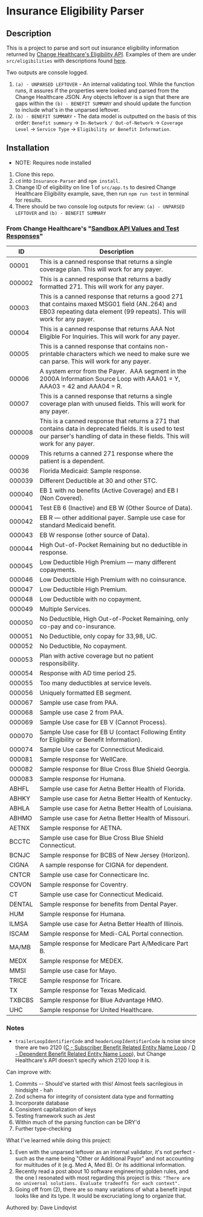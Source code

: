 # Insurance Eligibility Parser

## Description

This is a project to parse and sort out insurance eligibility information returned by [Change Healthcare's Eligibility API](https://developers.changehealthcare.com/eligibilityandclaims/reference/medical-network-eligibility-v3-overview). Examples of them are under `src/eligibilities` with descriptions found [here](#from-change-healthcares-sandbox-api-values-and-test-responses).

Two outputs are console logged.

1. `(a) - UNPARSED LEFTOVER` - An internal validating tool. While the function runs, it assures if the properties were looked and parsed from the Change Healthcare JSON. Any objects leftover is a sign that there are gaps within the `(b) - BENEFIT SUMMARY` and should update the function to include what's in the unparsed leftover.
2. `(b) - BENEFIT SUMMARY` - The data model is outputted on the basis of this order: `Benefit summary` -> `In-Network / Out-of-Network` -> `Coverage Level` -> `Service Type` -> `Eligibility or Benefit Information`.

## Installation

- NOTE: Requires node installed

1. Clone this repo.
2. `cd` into `Insurance-Parser` and `npm install`.
3. Change ID of eligibility on line 1 of `src/app.ts` to desired Change Healthcare Eligibility example, save, then run `npm run test` in terminal for results.
4. There should be two console log outputs for review: `(a) - UNPARSED LEFTOVER` and `(b) - BENEFIT SUMMARY`

### From Change Healthcare's "[Sandbox API Values and Test Responses](https://developers.changehealthcare.com/eligibilityandclaims/docs/eligibility-sandbox-api-values-and-test-responses)"

| ID     | Description                                                                                                                                                                           |
| ------ | ------------------------------------------------------------------------------------------------------------------------------------------------------------------------------------- |
| 00001  | This is a canned response that returns a single coverage plan. This will work for any payer.                                                                                          |
| 000002 | This is a canned response that returns a badly formatted 271. This will work for any payer.                                                                                           |
| 00003  | This is a canned response that returns a good 271 that contains maxed MSG01 field (AN..264) and EB03 repeating data element (99 repeats). This will work for any payer.               |
| 00004  | This is a canned response that returns AAA Not Eligible For Inquiries. This will work for any payer.                                                                                  |
| 00005  | This is a canned response that contains non-printable characters which we need to make sure we can parse. This will work for any payer.                                               |
| 00006  | A system error from the Payer.&nbsp; AAA segment in the 2000A Information Source Loop with AAA01 = Y, AAA03 = 42 and AAA04 = R.                                                       |
| 00007  | This is a canned response that returns a single coverage plan with unused fields. This will work for any payer.                                                                       |
| 000008 | This is a canned response that returns a 271 that contains data in deprecated fields. It is used to test our parser's handling of data in these fields. This will work for any payer. |
| 00009  | This returns a canned 271 response where the patient is a dependent.                                                                                                                  |
| 00036  | Florida Medicaid: Sample response.                                                                                                                                                    |
| 000039 | Different Deductible at 30 and other STC.                                                                                                                                             |
| 000040 | EB 1 with no benefits (Active Coverage) and EB I (Non Covered).                                                                                                                       |
| 000041 | Test EB 6 (Inactive) and EB W (Other Source of Data).                                                                                                                                 |
| 000042 | EB R — other additional payer. Sample use case for standard Medicaid benefit.                                                                                                         |
| 000043 | EB W response (other source of Data).                                                                                                                                                 |
| 000044 | High Out-of-Pocket Remaining but no deductible in response.                                                                                                                           |
| 000045 | Low Deductible High Premium — many different copayments.                                                                                                                              |
| 000046 | Low Deductible High Premium with no coinsurance.                                                                                                                                      |
| 000047 | Low Deductible High Premium.                                                                                                                                                          |
| 000048 | Low Deductible with no copayment.                                                                                                                                                     |
| 000049 | Multiple Services.                                                                                                                                                                    |
| 000050 | No Deductible, High Out-of-Pocket Remaining, only co-pay and co-insurance.                                                                                                            |
| 000051 | No Deductible, only copay for 33,98, UC.                                                                                                                                              |
| 000052 | No Deductible, No copayment.                                                                                                                                                          |
| 000053 | Plan with active coverage but no patient responsibility.                                                                                                                              |
| 000054 | Response with AD time period 25.                                                                                                                                                      |
| 000055 | Too many deductibles at service levels.                                                                                                                                               |
| 000056 | Uniquely formatted EB segment.                                                                                                                                                        |
| 000067 | Sample use case from PAA.                                                                                                                                                             |
| 000068 | Sample use case 2 from PAA.                                                                                                                                                           |
| 000069 | Sample Use case for EB V (Cannot Process).                                                                                                                                            |
| 000070 | Sample Use case for EB U (contact Following Entity for Eligibility or Benefit Information).                                                                                           |
| 000074 | Sample Use case for Connecticut Medicaid.                                                                                                                                             |
| 000081 | Sample response for WellCare.                                                                                                                                                         |
| 000082 | Sample response for Blue Cross Blue Shield Georgia.                                                                                                                                   |
| 000083 | Sample response for Humana.                                                                                                                                                           |
| ABHFL  | Sample use case for Aetna Better Health of Florida.                                                                                                                                   |
| ABHKY  | Sample use case for Aetna Better Health of Kentucky.                                                                                                                                  |
| ABHLA  | Sample use case for Aetna Better Health of Louisiana.                                                                                                                                 |
| ABHMO  | Sample use case for Aetna Better Health of Missouri.                                                                                                                                  |
| AETNX  | Sample response for AETNA.                                                                                                                                                            |
| BCCTC  | Sample use case for Blue Cross Blue Shield Connecticut.                                                                                                                               |
| BCNJC  | Sample response for BCBS of New Jersey (Horizon).                                                                                                                                     |
| CIGNA  | A sample response for CIGNA for dependent.                                                                                                                                            |
| CNTCR  | Sample use case for Connecticare Inc.                                                                                                                                                 |
| COVON  | Sample response for Coventry.                                                                                                                                                         |
| CT     | Sample use case for Connecticut Medicaid.                                                                                                                                             |
| DENTAL | Sample response for benefits from Dental Payer.                                                                                                                                       |
| HUM    | Sample response for Humana.                                                                                                                                                           |
| ILMSA  | Sample use case for Aetna Better Health of Illinois.                                                                                                                                  |
| ISCAM  | Sample response for Medi-CAL Portal connection.                                                                                                                                       |
| MA/MB  | Sample response for Medicare Part A/Medicare Part B.                                                                                                                                  |
| MEDX   | Sample response for MEDEX.                                                                                                                                                            |
| MMSI   | Sample use case for Mayo.                                                                                                                                                             |
| TRICE  | Sample response for Tricare.                                                                                                                                                          |
| TX     | Sample response for Texas Medicaid.                                                                                                                                                   |
| TXBCBS | Sample response for Blue Advantage HMO.                                                                                                                                               |
| UHC    | Sample response for United Healthcare.                                                                                                                                                |

### Notes

- `trailerLoopIdentifierCode` and `headerLoopIdentifierCode` is noise since there are two 2120 ([C - Subscriber Benefit Related Entity Name Loop](https://www.stedi.com/app/guides/view/hipaa/health-care-eligibility-benefit-response-x279a1/01GS66YHZPB37ABF34DBPSR213#properties.detail.properties.information_source_level_HL_loop.items.properties.information_receiver_level_HL_loop.items.properties.subscriber_level_HL_loop.items.properties.subscriber_name_NM1_loop.properties.subscriber_eligibility_or_benefit_information_EB_loop.items.properties.subscriber_benefit_related_entity_name_NM1_loop) / [D - Dependent Benefit Related Entity Name Loop](https://www.stedi.com/app/guides/view/hipaa/health-care-eligibility-benefit-response-x279a1/01GS66YHZPB37ABF34DBPSR213#properties.detail.properties.information_source_level_HL_loop.items.properties.information_receiver_level_HL_loop.items.properties.subscriber_level_HL_loop.items.properties.dependent_level_HL_loop.items.properties.dependent_name_NM1_loop.properties.dependent_eligibility_or_benefit_information_EB_loop.items.properties.dependent_benefit_related_entity_name_NM1_loop)), but Change Healthcare's API doesn't specify which 2120 loop it is.

Can improve with:

1.  Commits -- Should've started with this! Almost feels sacrilegious in hindsight - hah
2.  Zod schema for integrity of consistent data type and formatting
3.  Incorporate database
4.  Consistent capitalization of keys
5.  Testing framework such as Jest
6.  Within much of the parsing function can be DRY'd
7.  Further type-checking

What I've learned while doing this project:

1.  Even with the unparsed leftover as an internal validator, it's not perfect - such as the name being "Other or Additional Payor" and not accounting for multitudes of it (e.g. Med A, Med B). Or its additional information.
2.  Recently read a post about 10 software engineering golden rules, and the one I resonated with most regarding this project is this: `"There are no universal solutions. Evaluate tradeoffs for each context".`
3.  Going off from (2), there are so many variations of what a benefit input looks like and its type. It would be excruciating long to organize that.

Authored by:
Dave Lindqvist
